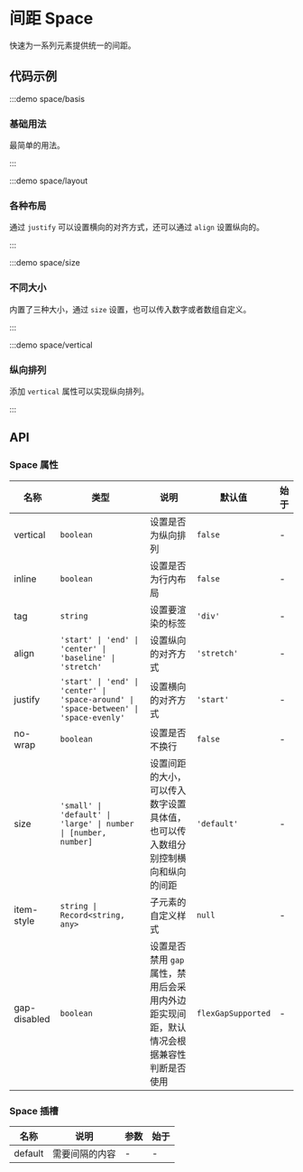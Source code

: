 # 间距 Space

快速为一系列元素提供统一的间距。

## 代码示例

:::demo space/basis

### 基础用法

最简单的用法。

:::

:::demo space/layout

### 各种布局

通过 `justify` 可以设置横向的对齐方式，还可以通过 `align` 设置纵向的。

:::

:::demo space/size

### 不同大小

内置了三种大小，通过 `size` 设置，也可以传入数字或者数组自定义。

:::

:::demo space/vertical

### 纵向排列

添加 `vertical` 属性可以实现纵向排列。

:::

## API

### Space 属性

| 名称         | 类型                                                                                  | 说明                                                                                    | 默认值             | 始于 |
| ------------ | ------------------------------------------------------------------------------------- | --------------------------------------------------------------------------------------- | ------------------ | ---- |
| vertical     | `boolean`                                                                             | 设置是否为纵向排列                                                                      | `false`            | -    |
| inline       | `boolean`                                                                             | 设置是否为行内布局                                                                      | `false`            | -    |
| tag          | `string`                                                                              | 设置要渲染的标签                                                                        | `'div'`            | -    |
| align        | `'start' \| 'end' \| 'center' \| 'baseline' \| 'stretch'`                             | 设置纵向的对齐方式                                                                      | `'stretch'`        | -    |
| justify      | `'start' \| 'end' \| 'center' \| 'space-around' \| 'space-between' \| 'space-evenly'` | 设置横向的对齐方式                                                                      | `'start'`          | -    |
| no-wrap      | `boolean`                                                                             | 设置是否不换行                                                                          | `false`            | -    |
| size         | `'small' \| 'default' \| 'large' \| number \| [number, number]`                       | 设置间距的大小，可以传入数字设置具体值，也可以传入数组分别控制横向和纵向的间距          | `'default'`        | -    |
| item-style   | `string \| Record<string, any>`                                                       | 子元素的自定义样式                                                                      | `null`             | -    |
| gap-disabled | `boolean`                                                                             | 设置是否禁用 `gap` 属性，禁用后会采用内外边距实现间距，默认情况会根据兼容性判断是否使用 | `flexGapSupported` | -    |

### Space 插槽

| 名称    | 说明           | 参数 | 始于 |
| ------- | -------------- | ---- | ---- |
| default | 需要间隔的内容 | -    | -    |
